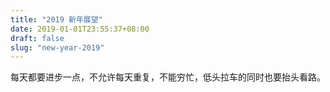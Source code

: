 ```yaml
---
title: "2019 新年展望"
date: 2019-01-01T23:55:37+08:00
draft: false
slug: "new-year-2019"
---
```


每天都要进步一点，不允许每天重复，不能穷忙，低头拉车的同时也要抬头看路。
